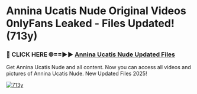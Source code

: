 # Annina Ucatis Nude Original Videos 0nlyFans Leaked - Files Updated! (713y)

<h3>🔴 CLICK HERE 🌐==►► <a href="https://tinyurl.com/y5r63du9" rel="nofollow">Annina Ucatis Nude Updated Files</a></h3>

Get Annina Ucatis Nude and all content. Now you can access all videos and pictures of Annina Ucatis Nude. New Updated Files 2025!

[![713y](https://i.imgur.com/UVo9nyh.gif)](https://tinyurl.com/y5r63du9)